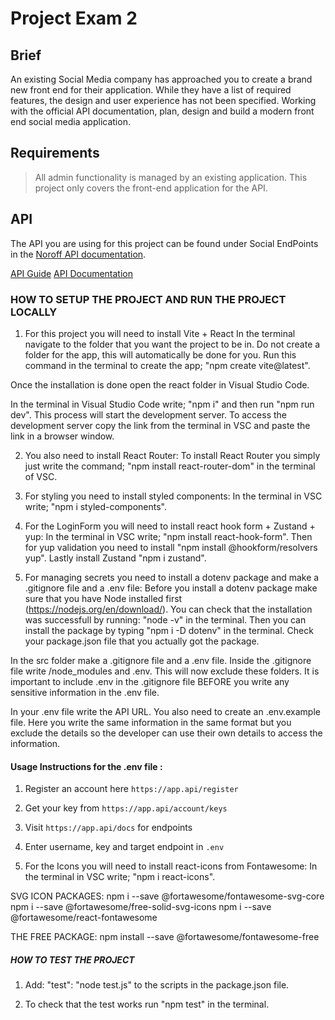# Project Exam 2
## Brief
An existing Social Media company has approached you to create a brand new front end for their application. While they have a list of required features, the design and user experience has not been specified. Working with the official API documentation, plan, design and build a modern front end social media application.

## Requirements
> All admin functionality is managed by an existing application. This project only covers the front-end application for the API.

## API

The API you are using for this project can be found under Social EndPoints in the [Noroff API documentation](https://noroff-api-docs.netlify.app/).

[API Guide](https://noroff-api-docs.netlify.app/social-endpoints/authentication)
[API Documentation](https://nf-api.onrender.com/docs)


### HOW TO SETUP THE PROJECT AND RUN THE PROJECT LOCALLY
01. For this project you will need to install Vite + React
In the terminal navigate to the folder that you want the project to be in. Do not create a folder for the app, this will automatically be done for you. Run this command in the terminal to create the app; "npm create vite@latest". 

Once the installation is done open the react folder in Visual Studio Code. 

In the terminal in Visual Studio Code write; "npm i" and then run "npm run dev". This process will start the development server. To access the development server copy the link from the terminal in VSC and paste the link in a browser window. 

02. You also need to install React Router:
To install React Router you simply just write the command; "npm install react-router-dom" in the terminal of VSC.

03. For styling you need to install styled components:
In the terminal in VSC write; "npm i styled-components". 

04. For the LoginForm you will need to install react hook form + Zustand + yup:
In the terminal in VSC write; "npm install react-hook-form". Then for yup validation you need to install "npm install @hookform/resolvers yup". Lastly install Zustand "npm i zustand".

05. For managing secrets you need to install a dotenv package and make a .gitignore file and a .env file:
Before you install a dotenv package make sure that you have Node installed first (https://nodejs.org/en/download/). You can check that the installation was successfull by running: "node -v" in the terminal.
Then you can install the package by typing "npm i -D dotenv" in the terminal. Check your package.json file that you actually got the package. 

In the src folder make a .gitignore file and a .env file. Inside the .gitignore file write 
/node_modules and .env. This will now  exclude these folders. It is important to include .env in the 
.gitignore file BEFORE you write any sensitive information in the .env file. 

In your .env file write the API URL. You also need to create an .env.example file. Here you write the same information in the same format but you exclude the details so the developer can use their own details to access the information. 

#### Usage Instructions for the .env file : 
1. Register an account here `https://app.api/register`
2. Get your key from `https://app.api/account/keys`
3. Visit `https://app.api/docs` for endpoints
4. Enter username, key and target endpoint in `.env`



05. For the Icons you will need to install react-icons from Fontawesome:
In the terminal in VSC write; "npm i react-icons". 

SVG ICON PACKAGES:
npm i --save @fortawesome/fontawesome-svg-core
npm i --save @fortawesome/free-solid-svg-icons
npm i --save @fortawesome/react-fontawesome


THE FREE PACKAGE: 
npm install --save @fortawesome/fontawesome-free


##### HOW TO TEST THE PROJECT
01. Add:  "test": "node test.js" to the scripts in the package.json file. 

02. To check that the test works run "npm test" in the terminal.




